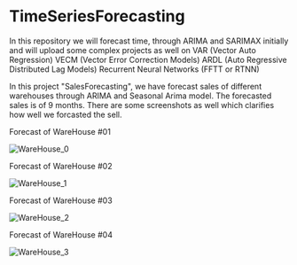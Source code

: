 # TimeSeriesForecasting
In this repository we will forecast time, through ARIMA and SARIMAX initially and  will upload some complex projects as well on VAR (Vector Auto Regression) VECM (Vector Error Correction Models) ARDL (Auto Regressive Distributed Lag Models) Recurrent Neural Networks (FFTT or RTNN)

In this project "SalesForecasting", we have forecast sales of different warehouses through ARIMA and Seasonal Arima model. The forecasted sales is of 9 months. There are some screenshots as well which clarifies how well we forcasted the sell.

Forecast of WareHouse #01

![WareHouse_0](https://user-images.githubusercontent.com/36659805/79191937-2fe91580-7e41-11ea-9a80-1e565a8c61d6.PNG)

Forecast of WareHouse #02

![WareHouse_1](https://user-images.githubusercontent.com/36659805/79191950-34adc980-7e41-11ea-9f8a-c16fa7518ffe.PNG)

Forecast of WareHouse #03

![WareHouse_2](https://user-images.githubusercontent.com/36659805/79191955-37102380-7e41-11ea-941d-235aa23f99bb.PNG)

Forecast of WareHouse #04

![WareHouse_3](https://user-images.githubusercontent.com/36659805/79191963-3c6d6e00-7e41-11ea-9a65-22e8c8fb0f29.PNG)

